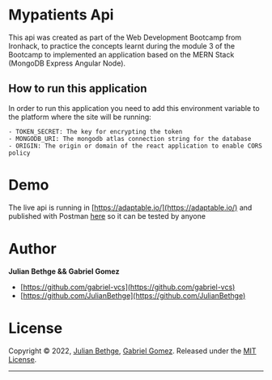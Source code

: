 # Mypatients Api

This api was created as part of the Web Development Bootcamp from Ironhack, to practice the concepts learnt during the module 3 of the Bootcamp to implemented an application based on the MERN Stack (MongoDB Express Angular Node).

## How to run this application

In order to run this application you need to add this environment variable to the platform where the site will be running:

```
- TOKEN_SECRET: The key for encrypting the token
- MONGODB_URI: The mongodb atlas connection string for the database
- ORIGIN: The origin or domain of the react application to enable CORS policy
```

# Demo

The live api is running in [https://adaptable.io/](https://adaptable.io/) and published with Postman [here](https://documenter.getpostman.com/view/992211/2s8YYCsjmw#b7deafc8-35b8-470e-806b-59b3f87cf15b) so it can be tested by anyone

# Author

**Julian Bethge && Gabriel Gomez**

- [https://github.com/gabriel-vcs](https://github.com/gabriel-vcs)
- [https://github.com/JulianBethge](https://github.com/JulianBethge)

# License

Copyright © 2022, [Julian Bethge](https://github.com/JulianBethge), [Gabriel Gomez](https://github.com/gabriel-vcs).
Released under the [MIT License](LICENSE).

---
